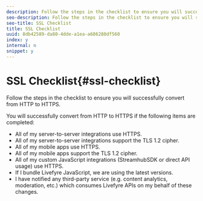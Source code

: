 ```yaml
---
description: Follow the steps in the checklist to ensure you will successfully convert from HTTP to HTTPS.
seo-description: Follow the steps in the checklist to ensure you will successfully convert from HTTP to HTTPS.
seo-title: SSL Checklist
title: SSL Checklist
uuid: 8db42589-da80-4dde-a1ea-a686280df560
index: y
internal: n
snippet: y
---
```


# SSL Checklist{#ssl-checklist}

Follow the steps in the checklist to ensure you will successfully convert from HTTP to HTTPS.

You will successfully convert from HTTP to HTTPS if the following items are completed:

* All of my server-to-server integrations use HTTPS.
* All of my server-to-server integrations support the TLS 1.2 cipher.
* All of my mobile apps use HTTPS.
* All of my mobile apps support the TLS 1.2 cipher.
* All of my custom JavaScript integrations (StreamhubSDK or direct API usage) use HTTPS.
* If I bundle Livefyre JavaScript, we are using the latest versions.
* I have notified any third-party service (e.g. content analytics, moderation, etc.) which consumes Livefyre APIs on my behalf of these changes.

